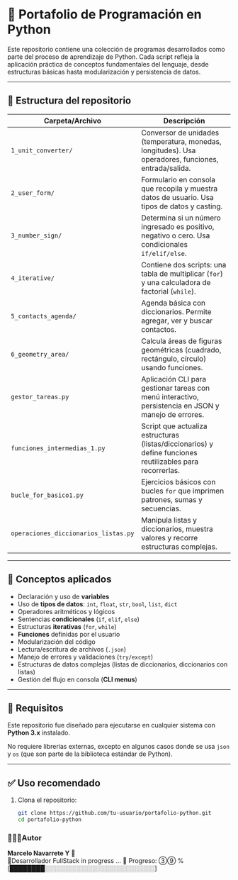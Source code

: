 # 🐍 Portafolio de Programación en Python

Este repositorio contiene una colección de programas desarrollados como parte del proceso de aprendizaje de Python. Cada script refleja la aplicación práctica de conceptos fundamentales del lenguaje, desde estructuras básicas hasta modularización y persistencia de datos.

---

## 📁 Estructura del repositorio

| Carpeta/Archivo | Descripción |
|-----------------|-------------|
| `1_unit_converter/` | Conversor de unidades (temperatura, monedas, longitudes). Usa operadores, funciones, entrada/salida. |
| `2_user_form/` | Formulario en consola que recopila y muestra datos de usuario. Usa tipos de datos y casting. |
| `3_number_sign/` | Determina si un número ingresado es positivo, negativo o cero. Usa condicionales `if/elif/else`. |
| `4_iterative/` | Contiene dos scripts: una tabla de multiplicar (`for`) y una calculadora de factorial (`while`). |
| `5_contacts_agenda/` | Agenda básica con diccionarios. Permite agregar, ver y buscar contactos. |
| `6_geometry_area/` | Calcula áreas de figuras geométricas (cuadrado, rectángulo, círculo) usando funciones. |
| `gestor_tareas.py` | Aplicación CLI para gestionar tareas con menú interactivo, persistencia en JSON y manejo de errores. |
| `funciones_intermedias_1.py` | Script que actualiza estructuras (listas/diccionarios) y define funciones reutilizables para recorrerlas. |
| `bucle_for_basico1.py` | Ejercicios básicos con bucles `for` que imprimen patrones, sumas y secuencias. |
| `operaciones_diccionarios_listas.py` | Manipula listas y diccionarios, muestra valores y recorre estructuras complejas. |

---

## 🧠 Conceptos aplicados

- Declaración y uso de **variables**
- Uso de **tipos de datos**: `int`, `float`, `str`, `bool`, `list`, `dict`
- Operadores aritméticos y lógicos
- Sentencias **condicionales** (`if`, `elif`, `else`)
- Estructuras **iterativas** (`for`, `while`)
- **Funciones** definidas por el usuario
- Modularización del código
- Lectura/escritura de archivos (`.json`)
- Manejo de errores y validaciones (`try/except`)
- Estructuras de datos complejas (listas de diccionarios, diccionarios con listas)
- Gestión del flujo en consola (**CLI menus**)

---

## 🔧 Requisitos

Este repositorio fue diseñado para ejecutarse en cualquier sistema con **Python 3.x** instalado.

No requiere librerías externas, excepto en algunos casos donde se usa `json` y `os` (que son parte de la biblioteca estándar de Python).

---

## ✅ Uso recomendado

1. Clona el repositorio:
   ```bash
   git clone https://github.com/tu-usuario/portafolio-python.git
   cd portafolio-python

### 👨🏻‍💻Autor
**Marcelo Navarrete Y** 🚀  
🔧Desarrollador FullStack in progress ... 
🔋 Progreso: ➂➈ %
[████████░░░░░░░░░░░░░░░░░░░░░░░░░]
